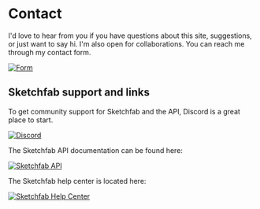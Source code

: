# Contact

I'd love to hear from you if you have questions about this site, suggestions, or just want to say hi. I'm also open for collaborations. You can reach me through my contact form.

[![Form](https://img.shields.io/badge/Klaas_Nienhuis-Contact-red)][form]

<!-- Or through one of the channels below.

[![Twitter](https://img.shields.io/badge/Twitter-Follow-blue)][twitter]

[![LinkedIn](https://img.shields.io/badge/LinkedIn-Connect-blue)][linkedin]

[![Sketchfab](https://img.shields.io/badge/Sketchfab-Follow-blue)][sketchfab] -->

## Sketchfab support and links

To get community support for Sketchfab and the API, Discord is a great place to start.

[![Discord](https://img.shields.io/badge/Discord-Sketchfab-blue)][discord]

The Sketchfab API documentation can be found here:

[![Sketchfab API](https://img.shields.io/badge/Sketchfab-API-blue)][api]

The Sketchfab help center is located here:

[![Sketchfab Help Center](https://img.shields.io/badge/Sketchfab-Help%20Center-blue)][help]

[form]: https://klaasnienhuis.freshsales.io/web_forms/404bcc64bc2b7d2fadc81f06d07264e35c21a9cc6c36e680a1bd52d8b929b501/form.html
[twitter]: https://twitter.com/klaasnienhuis
[linkedin]: https://www.linkedin.com/in/klaasnienhuis/
[sketchfab]: https://sketchfab.com/klaasnienhuis
[discord]: https://discord.gg/sketchfab
[api]: https://sketchfab.com/developers/viewer
[help]: https://help.sketchfab.com/hc/en-us